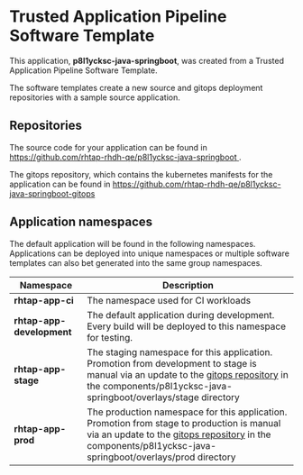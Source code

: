 # Trusted Application Pipeline Software Template

This application, **p8l1ycksc-java-springboot**, was created from a Trusted Application Pipeline Software Template.

The software templates create a new source and gitops deployment repositories with a sample source application. 

## Repositories

The source code for your application can be found in [https://github.com/rhtap-rhdh-qe/p8l1ycksc-java-springboot ](https://github.com/rhtap-rhdh-qe/p8l1ycksc-java-springboot ).
 
The gitops repository, which contains the kubernetes manifests for the application can be found in 
[https://github.com/rhtap-rhdh-qe/p8l1ycksc-java-springboot-gitops ](https://github.com/rhtap-rhdh-qe/p8l1ycksc-java-springboot-gitops ) 

## Application namespaces 

The default application will be found in the following namespaces. Applications can be deployed into unique namespaces or multiple software templates can also bet generated into the same group namespaces.  

|  Namespace   |  Description   |  
| -------- | -------- |
| **rhtap-app-ci** | The namespace used for CI workloads |
| **rhtap-app-development** | The default application during development. Every build will be deployed to this namespace for testing. |
| **rhtap-app-stage** | The staging namespace for this application. Promotion from development to stage is manual via an update to the [gitops repository](https://github.com/rhtap-rhdh-qe/p8l1ycksc-java-springboot-gitops ) in the components/p8l1ycksc-java-springboot/overlays/stage directory |
| **rhtap-app-prod** | The production namespace for this application. Promotion from stage to production is manual via an update to the [gitops repository](https://github.com/rhtap-rhdh-qe/p8l1ycksc-java-springboot-gitops ) in the components/p8l1ycksc-java-springboot/overlays/prod directory |